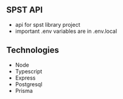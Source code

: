 ## SPST API

- api for spst library project
- important .env variables are in .env.local

## Technologies

- Node
- Typescript
- Express
- Postgresql
- Prisma
